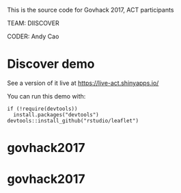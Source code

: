 
This is the source code for Govhack 2017, ACT participants

TEAM: DIISCOVER

CODER: Andy Cao

# Discover demo

See a version of it live at https://live-act.shinyapps.io/

You can run this demo with:
```
if (!require(devtools))
  install.packages("devtools")
devtools::install_github("rstudio/leaflet")

```



# govhack2017
# govhack2017

